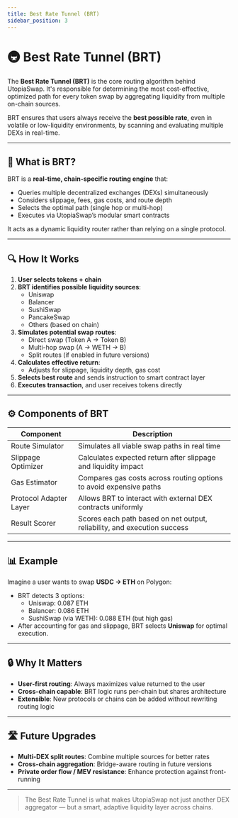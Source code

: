 ```yaml
---
title: Best Rate Tunnel (BRT)
sidebar_position: 3
---
```


# 🚇 Best Rate Tunnel (BRT)

The **Best Rate Tunnel (BRT)** is the core routing algorithm behind UtopiaSwap. It's responsible for determining the most cost-effective, optimized path for every token swap by aggregating liquidity from multiple on-chain sources.

BRT ensures that users always receive the **best possible rate**, even in volatile or low-liquidity environments, by scanning and evaluating multiple DEXs in real-time.

---

## 🧠 What is BRT?

BRT is a **real-time, chain-specific routing engine** that:

- Queries multiple decentralized exchanges (DEXs) simultaneously
- Considers slippage, fees, gas costs, and route depth
- Selects the optimal path (single hop or multi-hop)
- Executes via UtopiaSwap’s modular smart contracts

It acts as a dynamic liquidity router rather than relying on a single protocol.

---

## 🔍 How It Works

1. **User selects tokens + chain**
2. **BRT identifies possible liquidity sources**:
   - Uniswap
   - Balancer
   - SushiSwap
   - PancakeSwap
   - Others (based on chain)
3. **Simulates potential swap routes**:
   - Direct swap (Token A → Token B)
   - Multi-hop swap (A → WETH → B)
   - Split routes (if enabled in future versions)
4. **Calculates effective return**:
   - Adjusts for slippage, liquidity depth, gas cost
5. **Selects best route** and sends instruction to smart contract layer
6. **Executes transaction**, and user receives tokens directly

---

## ⚙️ Components of BRT

| Component              | Description                                                                 |
|------------------------|-----------------------------------------------------------------------------|
| Route Simulator        | Simulates all viable swap paths in real time                                |
| Slippage Optimizer     | Calculates expected return after slippage and liquidity impact              |
| Gas Estimator          | Compares gas costs across routing options to avoid expensive paths          |
| Protocol Adapter Layer | Allows BRT to interact with external DEX contracts uniformly                |
| Result Scorer          | Scores each path based on net output, reliability, and execution success    |

---

## 📊 Example

Imagine a user wants to swap **USDC → ETH** on Polygon:

- BRT detects 3 options:
  - Uniswap: 0.087 ETH
  - Balancer: 0.086 ETH
  - SushiSwap (via WETH): 0.088 ETH (but high gas)
- After accounting for gas and slippage, BRT selects **Uniswap** for optimal execution.

---

## 🔒 Why It Matters

- **User-first routing**: Always maximizes value returned to the user
- **Cross-chain capable**: BRT logic runs per-chain but shares architecture
- **Extensible**: New protocols or chains can be added without rewriting routing logic

---

## 🛣 Future Upgrades

- **Multi-DEX split routes**: Combine multiple sources for better rates
- **Cross-chain aggregation**: Bridge-aware routing in future versions
- **Private order flow / MEV resistance**: Enhance protection against front-running

---

> The Best Rate Tunnel is what makes UtopiaSwap not just another DEX aggregator — but a smart, adaptive liquidity layer across chains.
